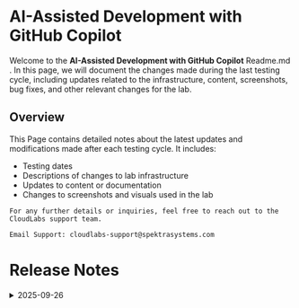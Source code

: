 # AI-Assisted Development with GitHub Copilot

Welcome to the **AI-Assisted Development with GitHub Copilot** Readme.md . In this page, we will document the changes made during the last testing cycle, including updates related to the infrastructure, content, screenshots, bug fixes, and other relevant changes for the lab.

## Overview
This Page contains detailed notes about the latest updates and modifications made after each testing cycle. It includes:

- Testing dates
- Descriptions of changes to lab infrastructure
- Updates to content or documentation
- Changes to screenshots and visuals used in the lab

`For any further details or inquiries, feel free to reach out to the CloudLabs support team.`

`Email Support: cloudlabs-support@spektrasystems.com`

# Release Notes

<details>
  <summary>2025-09-26</summary>

## Release Date: 2025-09-26

### Summary of Changes

Validations updates, including clearer UI screenshots and refined instructions for improved clarity and accuracy.

### Infrastructure Changes

N/A

### Content Changes

Instructions were updated to be more precise and clear.

### Screenshot Updates

Screenshots were updated to enhance the overall user experience.

## Validations

Validations are updated and good.

### Testing Notes

- **Testing Date**: 2025-09-26

### Testing Scope 

  - End-to-end validation
  - Role-Based Access Control (RBAC) checks
  - Policy verification
  - Prerequisite validation

---
</details>
